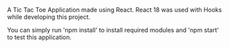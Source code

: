 A Tic Tac Toe Application made using React. React 18 was used with Hooks while developing this project.

You can simply run 'npm install' to install required modules and 'npm start' to test this application.
